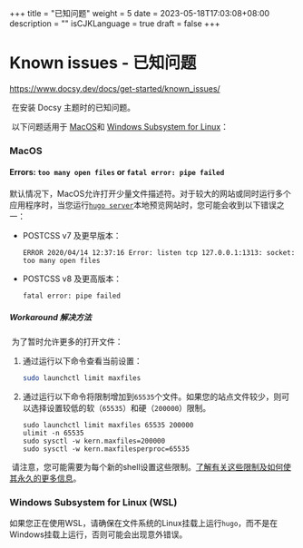 +++
title = "已知问题"
weight = 5
date = 2023-05-18T17:03:08+08:00
description = ""
isCJKLanguage = true
draft = false
+++

# Known issues - 已知问题 

https://www.docsy.dev/docs/get-started/known_issues/

​	在安装 Docsy 主题时的已知问题。 

​	以下问题适用于 [MacOS](https://www.docsy.dev/docs/get-started/known_issues/#macos)和 [Windows Subsystem for Linux](https://www.docsy.dev/docs/get-started/known_issues/#windows-subsystem-for-linux-wsl)：

### MacOS

#### Errors: `too many open files` or `fatal error: pipe failed`

​	默认情况下，MacOS允许打开少量文件描述符。对于较大的网站或同时运行多个应用程序时，当您运行[`hugo server`](https://gohugo.io/commands/hugo_server/)本地预览网站时，您可能会收到以下错误之一：

- POSTCSS v7 及更早版本：

  ```
  ERROR 2020/04/14 12:37:16 Error: listen tcp 127.0.0.1:1313: socket: too many open files
  ```

- POSTCSS v8 及更高版本：

  ```
  fatal error: pipe failed
  ```


##### Workaround 解决方法 

​	为了暂时允许更多的打开文件：

1. 通过运行以下命令查看当前设置：

   ```sh
   sudo launchctl limit maxfiles
   ```

2. 通过运行以下命令将限制增加到`65535`个文件。如果您的站点文件较少，则可以选择设置较低的软（`65535`）和硬（`200000`）限制。

   ```shell
   sudo launchctl limit maxfiles 65535 200000
   ulimit -n 65535
   sudo sysctl -w kern.maxfiles=200000
   sudo sysctl -w kern.maxfilesperproc=65535
   ```


​	请注意，您可能需要为每个新的shell设置这些限制。[了解有关这些限制及如何使其永久的更多信息](https://www.google.com/search?q=mac+os+launchctl+limit+maxfiles+site%3Aapple.stackexchange.com&oq=mac+os+launchctl+limit+maxfiles+site%3Aapple.stackexchange.com)。

### Windows Subsystem for Linux (WSL)

​	如果您正在使用WSL，请确保在文件系统的Linux挂载上运行`hugo`，而不是在Windows挂载上运行，否则可能会出现意外错误。
